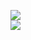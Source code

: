[![](https://img.shields.io/badge/Made%20With-Github%20Spray-lightgrey.svg?style=for-the-badge&logo=github)](https://github.com/Annihil/github-spray#22756)  
[![](https://i.imgur.com/2DrTn0Z.gif)](https://github.com/Annihil/github-spray)